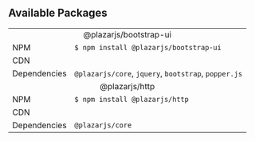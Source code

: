 ## Available Packages

<table>
  <tbody>
    <tr>
      <td colspan="3" align="center">
        @plazarjs/bootstrap-ui
      </td>
    </tr>  
    <tr>
      <td>
        NPM
      </td>
      <td>
        <code>$ npm install @plazarjs/bootstrap-ui</code>
      </td>
    </tr>
    <tr>
      <td>CDN</td>
      <td>
      <code><script src="https://cdn.jsdelivr.net/npm/@plazarjs/bootstrap-ui/dist/bootstrap-ui.min.js"></script></code>
      </td>
    </tr>
    <tr>
      <td>Dependencies</td>
      <td>
      <code>@plazarjs/core</code>, <code>jquery</code>, <code>bootstrap</code>, <code>popper.js</code>
      </td>
    </tr>
    <tr>
      <td colspan="3" align="center">
        @plazarjs/http
      </td>
    </tr>  
    <tr>
      <td>
        NPM
      </td>
      <td>
        <code>$ npm install @plazarjs/http</code>
      </td>
    </tr>
    <tr>
      <td>CDN</td>
      <td>
      <code><script src="https://cdn.jsdelivr.net/npm/@plazarjs/http/dist/http.min.js"></script></code>
      </td>
    </tr>
    <tr>
      <td>Dependencies</td>
      <td>
      <code>@plazarjs/core</code>
      </td>
    </tr>
  </tbody>
</table>
